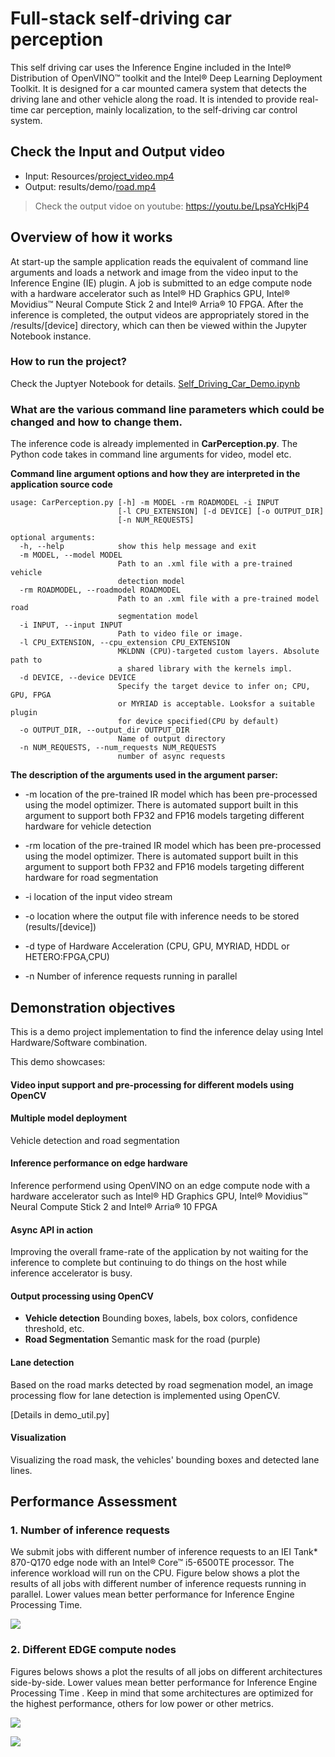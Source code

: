 # Full-stack self-driving car perception
This self driving car uses the Inference Engine included in the Intel® Distribution of OpenVINO™ toolkit and the Intel® Deep Learning Deployment Toolkit. It is designed for a car mounted camera system that detects the driving lane and other vehicle along the road. It is intended to provide real-time car perception, mainly localization, to the self-driving car control system.
## Check the Input and Output video
* Input: Resources/[project\_video.mp4](https://github.com/Aya-ZIbra/car-perception/blob/master/Resources/project_video.mp4)
* Output: results/demo/[road.mp4](https://github.com/Aya-ZIbra/car-perception/blob/master/results/demo/road.mp4)
> Check the output vidoe on youtube: https://youtu.be/LpsaYcHkjP4

## Overview of how it works
At start-up the sample application reads the equivalent of command line arguments and loads a network and image from the video input to the Inference Engine (IE) plugin. A job is submitted to an edge compute node with a hardware accelerator such as Intel® HD Graphics GPU, Intel® Movidius™ Neural Compute Stick 2 and Intel® Arria® 10 FPGA. After the inference is completed, the output videos are appropriately stored in the /results/[device] directory, which can then be viewed within the Jupyter Notebook instance.

### How to run the project?
Check the Juptyer Notebook for details. [Self\_Driving\_Car\_Demo.ipynb](https://github.com/Aya-ZIbra/car-perception/blob/master/Self_Driving_Car_Demo.ipynb)
### What are the various command line parameters which could be changed and how to change them. 
The inference code is already implemented in **CarPerception.py**.
The Python code takes in command line arguments for video, model etc.

**Command line argument options and how they are interpreted in the application source code**
```
usage: CarPerception.py [-h] -m MODEL -rm ROADMODEL -i INPUT
                        [-l CPU_EXTENSION] [-d DEVICE] [-o OUTPUT_DIR]
                        [-n NUM_REQUESTS]

optional arguments:
  -h, --help            show this help message and exit
  -m MODEL, --model MODEL
                        Path to an .xml file with a pre-trained vehicle
                        detection model
  -rm ROADMODEL, --roadmodel ROADMODEL
                        Path to an .xml file with a pre-trained model road
                        segmentation model
  -i INPUT, --input INPUT
                        Path to video file or image.
  -l CPU_EXTENSION, --cpu_extension CPU_EXTENSION
                        MKLDNN (CPU)-targeted custom layers. Absolute path to
                        a shared library with the kernels impl.
  -d DEVICE, --device DEVICE
                        Specify the target device to infer on; CPU, GPU, FPGA
                        or MYRIAD is acceptable. Looksfor a suitable plugin
                        for device specified(CPU by default)
  -o OUTPUT_DIR, --output_dir OUTPUT_DIR
                        Name of output directory
  -n NUM_REQUESTS, --num_requests NUM_REQUESTS
                        number of async requests
```
**The description of the arguments used in the argument parser:**
* -m location of the pre-trained IR model which has been pre-processed using the model optimizer. There is automated support built in this argument to support both FP32 and FP16 models targeting different hardware for vehicle detection
* -rm location of the pre-trained IR model which has been pre-processed using the model optimizer. There is automated support built in this argument to support both FP32 and FP16 models targeting different hardware for road segmentation

* -i location of the input video stream

* -o location where the output file with inference needs to be stored (results/[device])
* -d type of Hardware Acceleration (CPU, GPU, MYRIAD, HDDL or HETERO:FPGA,CPU)
* -n Number of inference requests running in parallel
## Demonstration objectives

This is a demo project implementation to find the inference delay using Intel Hardware/Software combination.

This demo showcases:
#### Video input support and pre-processing for different models using OpenCV
#### Multiple model deployment
Vehicle detection and road segmentation
#### Inference performance on edge hardware
Inference performend using OpenVINO on an edge compute node with a hardware accelerator such as Intel® HD Graphics GPU, Intel® Movidius™ Neural Compute Stick 2 and Intel® Arria® 10 FPGA
#### Async API in action
Improving the overall frame-rate of the application by not waiting for the inference to complete but continuing to do things on the host while inference accelerator is busy.
#### Output processing using OpenCV
- **Vehicle detection** Bounding boxes, labels, box colors, confidence threshold, etc.
- **Road Segmentation** Semantic mask for the road (purple)

#### Lane detection
Based on the road marks detected by road segmenation model, an image processing flow for lane detection is implemented using OpenCV.

[Details in demo_util.py]

#### Visualization
Visualizing the road mask, the vehicles' bounding boxes and detected lane lines.

## Performance Assessment
### 1. Number of inference requests
We submit jobs with different number of inference requests to an IEI Tank* 870-Q170 edge node with an Intel® Core™ i5-6500TE processor. The inference workload will run on the CPU.
Figure below shows a plot the results of all jobs with different number of inference requests running in parallel. Lower values mean better performance for Inference Engine Processing Time.

![](https://github.com/Aya-ZIbra/car-perception/blob/master/Resources/Num_Infer_Req.JPG?raw=true)

### 2. Different EDGE compute nodes
Figures belows shows a plot the results of all jobs on different architectures side-by-side. Lower values mean better performance for Inference Engine Processing Time . Keep in mind that some architectures are optimized for the highest performance, others for low power or other metrics.

![](https://github.com/Aya-ZIbra/car-perception/blob/master/Resources/Arch1.JPG?raw=true)

![](https://github.com/Aya-ZIbra/car-perception/blob/master/Resources/Arch2.JPG?raw=true)
